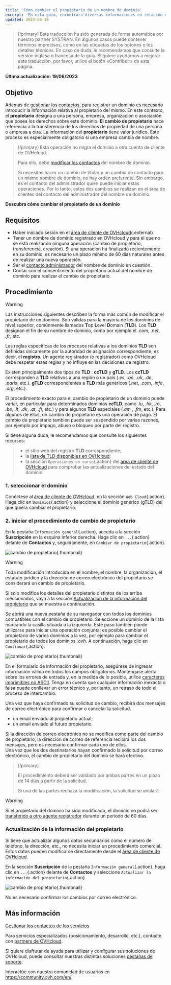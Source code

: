 ```yaml
---
title: 'Cómo cambiar el propietario de un nombre de dominio'
excerpt: 'En esta guía, encontrará diversas informaciones en relación con el cambio de propietario del nombre de un dominio.'
updated: 2023-06-19
---
```


> [!primary]
> Esta traducción ha sido generada de forma automática por nuestro partner SYSTRAN. En algunos casos puede contener términos imprecisos, como en las etiquetas de los botones o los detalles técnicos. En caso de duda, le recomendamos que consulte la versión inglesa o francesa de la guía. Si quiere ayudarnos a mejorar esta traducción, por favor, utilice el botón «Contribuir» de esta página.
>

**Última actualización: 19/06/2023**

## Objetivo

Además de [gestionar los contactos](/pages/account_and_service_management/account_information/managing_contacts), para registrar un dominio es necesario introducir la información relativa al propietario del mismo. En este contexto, el **propietario** designa a una persona, empresa, organización o asociación que posea los derechos sobre este dominio. **El cambio de propietario** hace referencia a la transferencia de los derechos de propiedad de una persona o empresa a otra. La información del **propietario** tiene valor jurídico. Este proceso es especialmente obligatorio si una empresa cambia de nombre.

> [!primary]
>Esta operación no migra el dominio a otra cuenta de cliente de OVHcloud.
>
>Para ello, debe [modificar los contactos](/pages/account_and_service_management/account_information/managing_contacts) del nombre de dominio.
>
> Si necesitas hacer un cambio de titular y un cambio de contacto para un mismo nombre de dominio, no hay orden preferente. Sin embargo, es el contacto del administrador quien puede iniciar estas operaciones. Por lo tanto, estos dos cambios se realizan en el área de clientes del contacto del administrador del nombre de dominio.

**Descubra cómo cambiar el propietario de un dominio**

## Requisitos

- Haber iniciado sesión en el [área de cliente de OVHcloud](https://www.ovh.com/auth/?action=gotomanager&from=https://www.ovh.es/&ovhSubsidiary=es){.external}.
- Tener un nombre de dominio registrado en OVHcloud y para el que no se está realizando ninguna operación (cambio de propietario, transferencia, creación). Si una operación ha finalizado recientemente en su dominio, es necesario un plazo mínimo de 60 días naturales antes de realizar una nueva operación.
- Ser el [contacto administrador](/pages/account_and_service_management/account_information/managing_contacts) del nombre de dominio en cuestión.
- Contar con el consentimiento del propietario actual del nombre de dominio para realizar el cambio de propietario.

## Procedimiento

> [!warning]
>
> Las instrucciones siguientes describen la forma más común de modificar el propietario de un dominio. Son válidas para la mayoría de los dominios de nivel superior, comúnmente llamados **T**op **L**evel **D**omain (**TLD**). 
>Los **TLD** designan el fin de su nombre de dominio, como por ejemplo el *.com*, *.net*, *.fr*, etc.
>
> Las reglas específicas de los procesos relativas a los dominios **TLD** son definidas únicamente por la autoridad de asignación correspondiente, es decir, el **registro**. Un agente registrador (o registrador) como OVHcloud debe respetar estas reglas y no influye en las decisiones de registro.
>
> Existen principalmente dos tipos de **TLD** : **ccTLD** y **gTLD**. Los **ccTLD** corresponden a **TLD** relativos a una región o un país (*.es*, *.be*, *.uk*, *.de*, *.paris*, etc.). **gTLD** correspondientes a **TLD** más genéricos (*.net*, *.com*, *.info*, *.org*, etc.).
>
> El procedimiento exacto para el cambio de propietario de un dominio puede variar, en particular para determinados dominios **ccTLD**, como *.lu*, *.hk*, *.ro*, *.be*, *.lt*, *.dk*, *.at*, *.fi*, etc.) y para algunos **TLD** especiales (*.am* , *.fm*, etc.). Para algunos de ellos, un cambio de propietario es una operación de pago. El cambio de propietario también puede ser suspendido por varias razones, por ejemplo por impago, abuso o bloqueo por parte del registro. 
>
Si tiene alguna duda, le recomendamos que consulte los siguientes recursos:
>
> - el sitio web del registro **TLD** correspondiente;
> - la [lista de TLD disponibles en OVHcloud](https://www.ovhcloud.com/es-es/domains/tld/);
> - la sección `Operaciones en curso`{.action} del [área de cliente de OVHcloud](https://www.ovh.com/auth/?action=gotomanager&from=https://www.ovh.es/&ovhSubsidiary=es) para comprobar las actualizaciones del estado del dominio.
>

### 1. seleccionar el dominio

Conéctese al [área de cliente de OVHcloud](https://www.ovh.com/auth/?action=gotomanager&from=https://www.ovh.es/&ovhSubsidiary=es), en la sección `Web Cloud`{.action}. Haga clic en `Dominios`{.action} y seleccione el dominio genérico (gTLD) del que quiera cambiar el propietario.


### 2. iniciar el procedimiento de cambio de propietario

En la pestaña `Información general`{.action}, acceda a la sección **Suscripción** en la esquina inferior derecha. Haga clic en `...`{.action} delante de **Contactos** y, seguidamente, en `Cambiar de propietario`{.action}.

![cambio de propietario](images/3652-2.png){.thumbnail}

> [!warning]
>
> Toda modificación introducida en el nombre, el nombre, la organización, el estatuto jurídico y la dirección de correo electrónico del propietario se considerará un cambio de propietario.
>
> Si solo modifica los detalles del propietario distintos de los arriba mencionados, vaya a la sección [Actualización de la información del propietario](#updateownerinformation) que se muestra a continuación.
>

Se abrirá una nueva pestaña de su navegador con todos los dominios compatibles con el cambio de propietario. Seleccione un dominio de la lista marcando la casilla situada a la izquierda. Este paso también puede utilizarse para iniciar una operación conjunta: es posible cambiar el propietario de varios dominios a la vez, por ejemplo para cambiar el propietario de todos los dominios *.ovh*. A continuación, haga clic en `Continuar`{.action}.

![cambio de propietario](images/3657.PNG){.thumbnail}

En el formulario de información del propietario, asegúrese de ingresar información válida en todos los campos obligatorios. Manténgase alerta sobre los errores de entrada y, en la medida de lo posible, utilice [caracteres imprimibles no ASCII](http://facweb.cs.depaul.edu/sjost/it212/documents/ascii-pr.htm). Tenga en cuenta que cualquier información inexacta o falsa puede conllevar un error técnico y, por tanto, un retraso de todo el proceso de intercambio.

Una vez que haya confirmado su solicitud de cambio, recibirá dos mensajes de correo electrónico para confirmar o cancelar la solicitud.

- un email enviado al propietario actual;
- un email enviado al futuro propietario.

Si la dirección de correo electrónico no se modifica como parte del cambio de propietario, la dirección de correo de referencia recibirá los dos mensajes, pero es necesario confirmar cada uno de ellos.
<br>Una vez que los dos destinatarios hayan confirmado la solicitud por correo electrónico, el cambio de propietario del dominio se hará efectivo.

> [!primary]
>
> El procedimiento deberá ser validado por ambas partes en un plazo de 14 días a partir de la solicitud.
>
> Si una de las partes rechaza la modificación, la solicitud se anulará.

> [!warning]
>
> Si el propietario del dominio ha sido modificado, el dominio no podrá ser [transferido a otro agente registrador](/pages/web_cloud/domains/transfer_outgoing_domain) durante un período de 60 días.

### Actualización de la información del propietario <a name="updateownerinformation"></a>

Si tiene que actualizar algunos datos secundarios como el número de teléfono, la dirección, etc., no necesita iniciar un procedimiento comercial. Estos datos pueden modificarse directamente desde el [área de cliente de OVHcloud](https://www.ovh.com/auth/?action=gotomanager&from=https://www.ovh.es/&ovhSubsidiary=es).

En la sección **Suscripción** de la pestaña `Información general`{.action}, haga clic en `...`{.action} delante de **Contactos** y seleccione `Actualizar la información del propietario`{.action}.

![cambio de propietario](images/3658.png){.thumbnail}

No es necesario confirmar los cambios por correo electrónico.

## Más información

[Gestionar los contactos de los servicios](/pages/account_and_service_management/account_information/managing_contacts)

Para servicios especializados (posicionamiento, desarrollo, etc.), contacte con [partners de OVHcloud](https://partner.ovhcloud.com/es-es/directory/).

Si quiere disfrutar de ayuda para utilizar y configurar sus soluciones de OVHcloud, puede consultar nuestras distintas soluciones [pestañas de soporte](https://www.ovhcloud.com/es-es/support-levels/).

Interactúe con nuestra comunidad de usuarios en <https://community.ovh.com/en/>.
